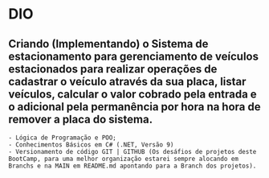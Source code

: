 # DIO

## Criando (Implementando) o Sistema de estacionamento para gerenciamento de veículos estacionados para realizar operações de cadastrar o veículo através da sua placa, listar veículos, calcular o valor cobrado pela entrada e o adicional pela permanência por hora na hora de remover a placa do sistema.


```
- Lógica de Programação e POO;
- Conhecimentos Básicos em C# (.NET, Versão 9)
- Versionamento de código GIT | GITHUB (Os desáfios de projetos deste BootCamp, para uma melhor organização estarei sempre alocando em Branchs e na MAIN em README.md apontando para a Branch dos projetos).
```
